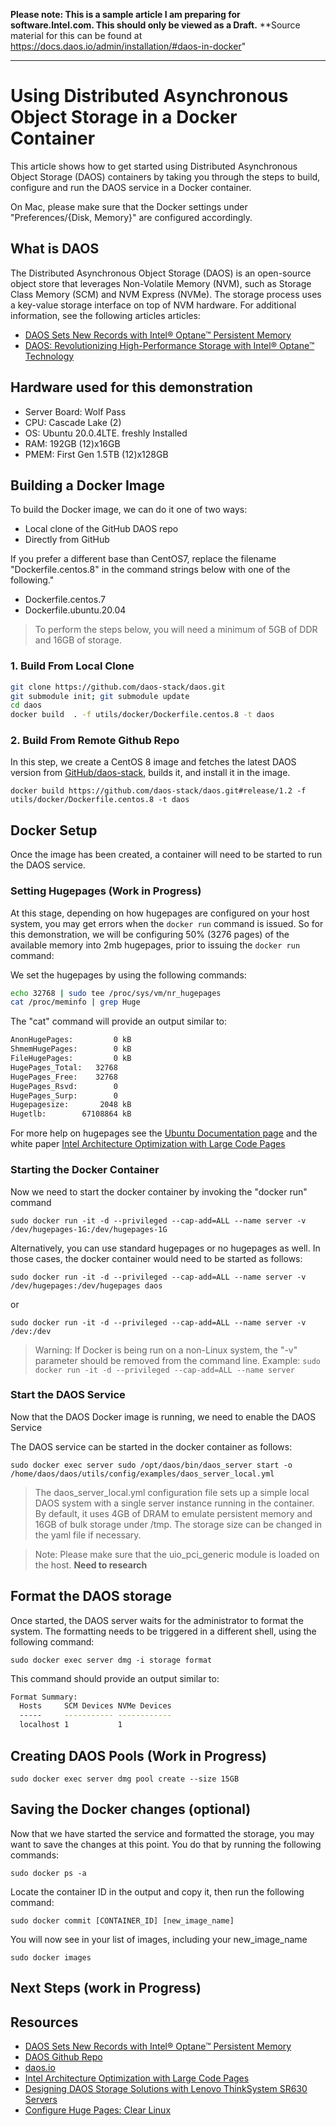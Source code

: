 **Please note: This is a sample article I am preparing for software.Intel.com. This should only be viewed as a Draft.**
**Source material for this can be found at https://docs.daos.io/admin/installation/#daos-in-docker"
***

# Using Distributed Asynchronous Object Storage in a Docker Container

This article shows how to get started using Distributed Asynchronous Object Storage (DAOS) containers by taking you through the steps to build, configure and run the DAOS service in a Docker container. 

On Mac, please make sure that the Docker settings under "Preferences/{Disk, Memory}" are configured accordingly.

## What is DAOS
The Distributed Asynchronous Object Storage (DAOS) is an open-source object store that leverages Non-Volatile Memory (NVM), such as Storage Class Memory (SCM) and NVM Express (NVMe). The storage process uses a key-value storage interface on top of NVM hardware. For additional information, see the following articles articles:
- [DAOS Sets New Records with Intel® Optane™ Persistent Memory](https://www.intel.com/content/www/us/en/developer/articles/technical/daos-sets-new-records-with-intel-optane-persistent-memory.html)
- [DAOS: Revolutionizing High-Performance Storage with Intel® Optane™ Technology](https://www.intel.com/content/dam/www/public/us/en/documents/solution-briefs/high-performance-storage-brief.pdf)

## Hardware used for this demonstration
- Server Board: Wolf Pass
- CPU: Cascade Lake (2)
- OS: Ubuntu 20.0.4LTE. freshly Installed
- RAM: 192GB  (12)x16GB
- PMEM: First Gen 1.5TB (12)x128GB 

## Building a Docker Image

To build the Docker image, we can do it one of two ways:
- Local clone of the GitHub DAOS repo
- Directly from GitHub

If you prefer a different base than CentOS7, replace the filename "Dockerfile.centos.8" in the command strings below with one of the following."
- Dockerfile.centos.7
- Dockerfile.ubuntu.20.04

> To perform the steps below, you will need a minimum of 5GB of DDR and 16GB of storage. 

### 1. Build From Local Clone

```bash
git clone https://github.com/daos-stack/daos.git 
git submodule init; git submodule update
cd daos
docker build  . -f utils/docker/Dockerfile.centos.8 -t daos
```

### 2. Build From Remote Github Repo
In this step, we create a CentOS 8 image and fetches the latest DAOS version from [GitHub/daos-stack](https://github.com/daos-stack/daos/tree/master/utils/docker), builds it, and install it in the image.

`docker build https://github.com/daos-stack/daos.git#release/1.2 -f utils/docker/Dockerfile.centos.8 -t daos`

## Docker Setup
Once the image has been created, a container will need to be started to run the DAOS service. 

### Setting Hugepages (Work in Progress)
At this stage, depending on how hugepages are configured on your host system, you may get errors when the `docker run` command is issued. So for this demonstration, we will be configuring 50% (3276 pages) of the available memory into 2mb hugepages, prior to issuing the `docker run` command:

We set the hugepages by using the following commands:

```bash
echo 32768 | sudo tee /proc/sys/vm/nr_hugepages
cat /proc/meminfo | grep Huge
```

The "cat" command will provide an output similar to:

```bash
AnonHugePages:         0 kB
ShmemHugePages:        0 kB
FileHugePages:         0 kB
HugePages_Total:   32768
HugePages_Free:    32768
HugePages_Rsvd:        0
HugePages_Surp:        0
Hugepagesize:       2048 kB
Hugetlb:        67108864 kB
```

For more help on hugepages see the [Ubuntu Documentation page](https://help.ubuntu.com/community/KVM%20-%20Using%20Hugepages) and the white paper [Intel Architecture Optimization with Large Code Pages](https://www.intel.com/content/dam/develop/external/us/en/documents/runtimeperformanceoptimizationblueprint-largecodepages-q1update.pdf)

### Starting the Docker Container
Now we need to start the docker container by invoking the "docker run" command

`sudo docker run -it -d --privileged --cap-add=ALL --name server -v /dev/hugepages-1G:/dev/hugepages-1G`

Alternatively, you can use standard hugepages or no hugepages as well. In those cases, the docker container would need to be started as follows:

`sudo docker run -it -d --privileged --cap-add=ALL --name server -v /dev/hugepages:/dev/hugepages daos`

or

`sudo docker run -it -d --privileged --cap-add=ALL --name server -v /dev:/dev`

> Warning: If Docker is being run on a non-Linux system, the "-v" parameter should be removed from the command line. Example:
`sudo docker run -it -d --privileged --cap-add=ALL --name server`

### Start the DAOS Service
Now that the DAOS Docker image is running, we need to enable the DAOS Service 

The DAOS service can be started in the docker container as follows:

`sudo docker exec server sudo /opt/daos/bin/daos_server start -o /home/daos/daos/utils/config/examples/daos_server_local.yml`

> The daos_server_local.yml configuration file sets up a simple local DAOS system with a single server instance running in the container. By default, it uses 4GB of DRAM to emulate persistent memory and 16GB of bulk storage under /tmp. The storage size can be changed in the yaml file if necessary.

> Note: Please make sure that the uio_pci_generic module is loaded on the host. **Need to research**

## Format the DAOS storage
Once started, the DAOS server waits for the administrator to format the system. The formatting needs to be triggered in a different shell, using the following command:

`sudo docker exec server dmg -i storage format`

This command should provide an output similar to:

```bash
Format Summary:
  Hosts     SCM Devices NVMe Devices
  -----     ----------- ------------
  localhost 1           1
```

## Creating DAOS Pools (Work in Progress)

`sudo docker exec server dmg pool create --size 15GB`

## Saving the Docker changes (optional)
Now that we have started the service and formatted the storage, you may want to save the changes at this point. You do that by running the following commands:

`sudo docker ps -a`

Locate the container ID in the output and copy it, then run the following command:

`sudo docker commit [CONTAINER_ID] [new_image_name]`

You will now see in your list of images, including your new_image_name

`sudo docker images`

## Next Steps (work in Progress)


## Resources
- [DAOS Sets New Records with Intel® Optane™ Persistent Memory](https://www.intel.com/content/www/us/en/developer/articles/technical/daos-sets-new-records-with-intel-optane-persistent-memory.html)
- [DAOS Github Repo](https://github.com/daos-stack/daos)
- [daos.io](https://docs.daos.io/)
- [Intel Architecture Optimization with Large Code Pages](https://www.intel.com/content/dam/develop/external/us/en/documents/runtimeperformanceoptimizationblueprint-largecodepages-q1update.pdf)
- [Designing DAOS Storage Solutions with Lenovo ThinkSystem SR630 Servers](https://lenovopress.com/lp1398-designing-daos-storage-solutions-with-sr630)
- [Configure Huge Pages: Clear Linux](https://docs.01.org/clearlinux/latest/guides/maintenance/configure-hugepages.html)
